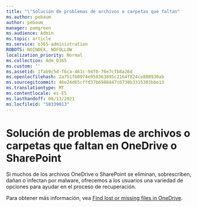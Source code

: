 ```yaml
---
title: "\"Solución de problemas de archivos o carpetas que faltan"
ms.author: pebaum
author: pebaum
manager: pamgreen
ms.audience: Admin
ms.topic: article
ms.service: o365-administration
ROBOTS: NOINDEX, NOFOLLOW
localization_priority: Normal
ms.collection: Adm_O365
ms.custom: ''
ms.assetid: 1fab9c5d-f6ca-461c-94f0-76e7cfb8a26d
ms.openlocfilehash: 2a751fb0974e958363895c2164f824ce808930ab
ms.sourcegitcommit: 46e24d65cffd37b6988447c6738b3315303bbe13
ms.translationtype: MT
ms.contentlocale: es-ES
ms.lasthandoff: 08/13/2021
ms.locfileid: "58339013"
---
```

# <a name="troubleshooting-missing-files-or-folders-in-onedrive-or-sharepoint"></a>Solución de problemas de archivos o carpetas que faltan en OneDrive o SharePoint

Si muchos de los archivos OneDrive o SharePoint se eliminan, sobrescriben, dañan o infectan por malware, ofrecemos a los usuarios una variedad de opciones para ayudar en el proceso de recuperación.

Para obtener más información, vea [Find lost or missing files in OneDrive](https://go.microsoft.com/fwlink/?linkid=2110768).